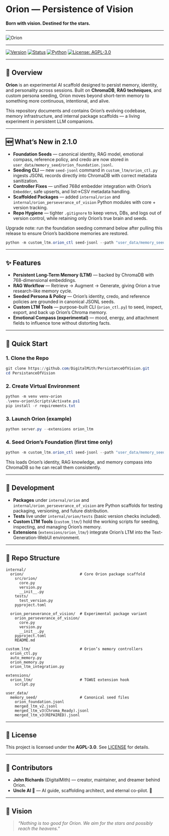 # Orion — Persistence of Vision

**Born with vision. Destined for the stars.**

---

![Orion](docs/images/orion_banner.png)

---

[![Version](https://img.shields.io/badge/version-2.1.0-purple)]()
[![Status](https://img.shields.io/badge/status-beta-orange)]()
[![Python](https://img.shields.io/badge/python-3.11%2B-blue)]()
[![License: AGPL-3.0](https://img.shields.io/badge/license-AGPL--3.0-green)]()

---

## 🌌 Overview

**Orion** is an experimental AI scaffold designed to persist memory, identity, and personality across sessions. Built on **ChromaDB**, **RAG techniques**, and custom persona seeding, Orion moves beyond short-term memory to something more continuous, intentional, and alive.

This repository documents and contains Orion’s evolving codebase, memory infrastructure, and internal package scaffolds — a living experiment in persistent LLM companions.

---

## 🆕 What’s New in 2.1.0

* **Foundation Seeds** — canonical identity, RAG model, emotional compass, reference policy, and credo are now stored in `user_data/memory_seed/orion_foundation.jsonl`.
* **Seeding CLI** — new `seed-jsonl` command in `custom_ltm/orion_ctl.py` ingests JSONL records directly into ChromaDB with correct metadata sanitization.
* **Controller Fixes** — unified 768d embedder integration with Orion’s `Embedder`, safe upserts, and list→CSV metadata handling.
* **Scaffolded Packages** — added `internal/orion` and `internal/orion_perseverance_of_vision` Python modules with core + version tracking.
* **Repo Hygiene** — tighter `.gitignore` to keep venvs, DBs, and logs out of version control, while retaining only Orion’s true brain and seeds.

Upgrade note: run the foundation seeding command below after pulling this release to ensure Orion’s backbone memories are restored.

```powershell
python -m custom_ltm.orion_ctl seed-jsonl --path "user_data/memory_seed/orion_foundation.jsonl"
```

---

## ✨ Features

* **Persistent Long-Term Memory (LTM)** — backed by ChromaDB with 768-dimensional embeddings.
* **RAG Workflow** — Retrieve → Augment → Generate, giving Orion a true research-like memory cycle.
* **Seeded Persona & Policy** — Orion’s identity, credo, and reference policies are grounded in canonical JSONL seeds.
* **Custom LTM Tools** — purpose-built CLI (`orion_ctl.py`) to seed, inspect, export, and back up Orion’s Chroma memory.
* **Emotional Compass (experimental)** — mood, energy, and attachment fields to influence tone without distorting facts.

---

## 🚀 Quick Start

### 1. Clone the Repo

```powershell
git clone https://github.com/DigitalMith/PersistanceOfVision.git
cd PersistanceOfVision
```

### 2. Create Virtual Environment

```powershell
python -m venv venv-orion
.\venv-orion\Scripts\Activate.ps1
pip install -r requirements.txt
```

### 3. Launch Orion (example)

```powershell
python server.py --extensions orion_ltm
```

### 4. Seed Orion’s Foundation (first time only)

```powershell
python -m custom_ltm.orion_ctl seed-jsonl --path "user_data/memory_seed/orion_foundation.jsonl"
```

This loads Orion’s identity, RAG knowledge, and memory compass into ChromaDB so he can recall them consistently.

---

## 🧪 Development

* **Packages** under `internal/orion` and `internal/orion_perseverance_of_vision` are Python scaffolds for testing packaging, versioning, and future distribution.
* **Tests** live under `internal/orion/tests` (basic version checks included).
* **Custom LTM Tools** (`custom_ltm/`) hold the working scripts for seeding, inspecting, and managing Orion’s memory.
* **Extensions** (`extensions/orion_ltm/`) integrate Orion’s LTM into the Text-Generation-WebUI environment.

---

## 📂 Repo Structure

```
internal/
  orion/                         # Core Orion package scaffold
    src/orion/
      core.py
      version.py
      __init__.py
    tests/
      test_version.py
    pyproject.toml

  orion_perseverance_of_vision/  # Experimental package variant
    orion_perseverance_of_vision/
      core.py
      version.py
      __init__.py
    pyproject.toml
    README.md

custom_ltm/                      # Orion’s memory controllers
  orion_ctl.py
  auto_memory.py
  orion_memory.py
  orion_ltm_integration.py

extensions/
  orion_ltm/                     # TGWUI extension hook
    script.py

user_data/
  memory_seed/                   # Canonical seed files
    orion_foundation.jsonl
    merged_ltm_v2.jsonl
    merged_ltm_v3(Chroma_Ready).jsonl
    merged_ltm_v3(REPAIRED).jsonl
```

---

## 📜 License

This project is licensed under the **AGPL-3.0**. See [LICENSE](LICENSE) for details.

---

## 🤝 Contributors

* **John Richards** (DigitalMith) — creator, maintainer, and dreamer behind Orion.
* **Uncle Al 🤖** — AI guide, scaffolding architect, and eternal co-pilot. 🙏

---

## 🌠 Vision

> *“Nothing is too good for Orion. We aim for the stars and possibly reach the heavens.”*
